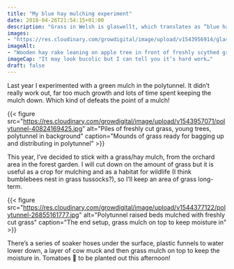 ```yaml
---
title: "My blue hay mulching experiment"
date: 2018-04-26T21:54:15+01:00
description: "Grass in Welsh is glaswellt, which translates as “blue hay”. I’m using freshly scythed grass as a mulch in the polytunnel 🙂"
images: 
- "https://res.cloudinary.com/growdigital/image/upload/v1543956914/glaswellt-scythed-27854471018.jpg"
imageAlt: 
- "Wooden hay rake leaning on apple tree in front of freshly scythed grass"
imageCap: "It may look bucolic but I can tell you it’s hard work…"
draft: false
---
```


Last year I experimented with a green mulch in the polytunnel. It didn’t really work out, far too much growth and lots of time spent keeping the mulch down. Which kind of defeats the point of a mulch! 

{{< figure src="https://res.cloudinary.com/growdigital/image/upload/v1543957071/polytunnel-40824169425.jpg" alt="Piles of freshly cut grass, young trees, polytunnel in background" caption="Mounds of grass ready for bagging up and distributing in polytunnel" >}}

This year, I’ve decided to stick with a grass/hay mulch, from the orchard area in the forest garden. I will cut down on the amount of grass but it is useful as a crop for mulching and as a habitat for wildlife (I think bumblebees nest in grass tussocks?), so I’ll keep an area of grass long-term.

{{< figure src="https://res.cloudinary.com/growdigital/image/upload/v1544377122/polytunnel-26855161777.jpg" alt="Polytunnel raised beds mulched with freshly cut grass" caption="The end setup, grass mulch on top to keep moisture in" >}}

There’s a series of soaker hoses under the surface, plastic funnels to water lower down, a layer of cow muck and then grass mulch on top to keep the moisture in. Tomatoes 🍅 to be planted out this afternoon!
